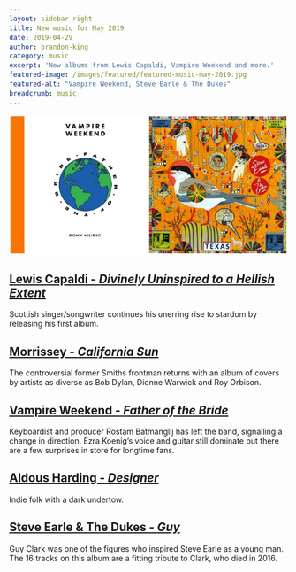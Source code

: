 ```yaml
---
layout: sidebar-right
title: New music for May 2019
date: 2019-04-29
author: brandon-king
category: music
excerpt: 'New albums from Lewis Capaldi, Vampire Weekend and more.'
featured-image: /images/featured/featured-music-may-2019.jpg
featured-alt: "Vampire Weekend, Steve Earle & The Dukes"
breadcrumb: music
---
```


![Vampire Weekend, Steve Earle & The Dukes](/images/featured/featured-music-may-2019.jpg)

## [Lewis Capaldi - <cite>Divinely Uninspired to a Hellish Extent</cite>](https://suffolk.spydus.co.uk/cgi-bin/spydus.exe/ENQ/OPAC/BIBENQ?BRN=2569088)

Scottish singer/songwriter continues his unerring rise to stardom by releasing his first album.

## [Morrissey - <cite>California Sun</cite>](https://suffolk.spydus.co.uk/cgi-bin/spydus.exe/ENQ/OPAC/BIBENQ?BRN=2578362)

The controversial former Smiths frontman returns with an album of covers by artists as diverse as Bob Dylan, Dionne Warwick and Roy Orbison.

## [Vampire Weekend - <cite>Father of the Bride</cite>](https://suffolk.spydus.co.uk/cgi-bin/spydus.exe/ENQ/OPAC/BIBENQ?BRN=2578207)

Keyboardist and producer Rostam Batmanglij has left the band, signalling a change in direction. Ezra Koenig’s voice and guitar still dominate but there are a few surprises in store for longtime fans.

## [Aldous Harding - <cite>Designer</cite>](https://suffolk.spydus.co.uk/cgi-bin/spydus.exe/ENQ/OPAC/BIBENQ?BRN=2573393)

Indie folk with a dark undertow.

## [Steve Earle & The Dukes - <cite>Guy</cite>](https://suffolk.spydus.co.uk/cgi-bin/spydus.exe/ENQ/OPAC/BIBENQ?BRN=2570037)

Guy Clark was one of the figures who inspired Steve Earle as a young man. The 16 tracks on this album are a fitting tribute to Clark, who died in 2016.
